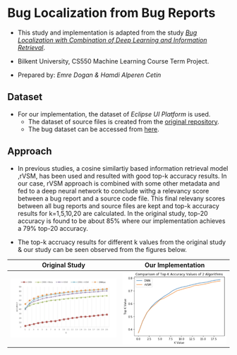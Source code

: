 # Bug Localization from Bug Reports

- This study and implementation is adapted from the study [*Bug Localization with Combination of Deep Learning and Information Retrieval*](https://ieeexplore.ieee.org/document/7961519).

- Bilkent University, CS550 Machine Learning Course Term Project.
- Prepared by: *Emre Dogan & Hamdi Alperen Cetin*

## Dataset

- For our implementation, the dataset of *Eclipse UI Platform* is used.
	- The dataset of source files is created from the [original repository](https://github.com/eclipse/eclipse.platform.ui).
	- The bug dataset can be accessed from [here](https://github.com/logpai/bugrepo/tree/master/EclipsePlatform).


## Approach

- In previous studies, a cosine similartiy based information retrieval model ,rVSM, has been used and resulted with good top-k accuracy results. In our case, rVSM approach is combined with some other metadata and fed to a deep neural network to conclude withg a relevancy score between a bug report and a source code file. This final relevany scores between all bug reports and source files are kept and top-k accuracy results for k=1,5,10,20 are calculated. In the original study, top-20 accuracy is found to be about 85% where our implementation achieves a 79% top-20 accuracy. 

- The top-k accruacy results for different k values from the original study & our study can be seen observed from the figures below.

Original Study                  |  Our Implementation
:------------------------------:|:------------------------------:
![](./Results/origResults.png)  |  ![](./Results/ourResults.png)

